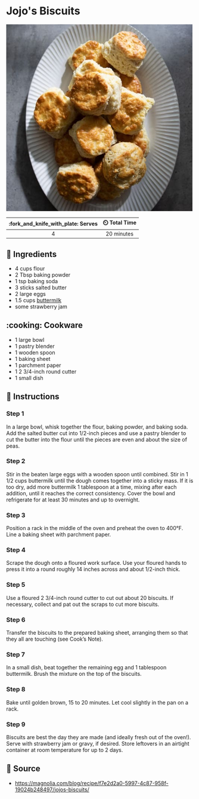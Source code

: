 # Jojo's Biscuits

![Jojo's Biscuits](../assets/images/jojo's-biscuits.jpg)

| :fork_and_knife_with_plate: Serves | :timer_clock: Total Time |
|:----------------------------------:|:-----------------------: |
| 4 | 20 minutes |

## :salt: Ingredients

- 4 cups flour
- 2 Tbsp baking powder
- 1 tsp baking soda
- 3 sticks salted butter
- 2 large eggs
- 1.5 cups [buttermilk][1]
- some strawberry jam

## :cooking: Cookware

- 1 large bowl
- 1 pastry blender
- 1 wooden spoon
- 1 baking sheet
- 1 parchment paper
- 1 2 3/4-inch round cutter
- 1 small dish

## :pencil: Instructions

### Step 1

In a large bowl, whisk together the flour, baking powder, and baking soda. Add the salted butter cut into 1/2-inch
pieces and use a pastry blender to cut the butter into the flour until the pieces are even and about the size of peas.

### Step 2

Stir in the beaten large eggs with a wooden spoon until combined. Stir in 1 1/2 cups buttermilk until the dough comes
together into a sticky mass. If it is too dry, add more buttermilk 1 tablespoon at a time, mixing after each addition,
until it reaches the correct consistency. Cover the bowl and refrigerate for at least 30 minutes and up to overnight.

### Step 3

Position a rack in the middle of the oven and preheat the oven to 400°F. Line a baking sheet with parchment paper.

### Step 4

Scrape the dough onto a floured work surface. Use your floured hands to press it into a round roughly 14 inches across
and about 1/2-inch thick.

### Step 5

Use a floured 2 3/4-inch round cutter to cut out about 20 biscuits. If necessary, collect and pat out the scraps to cut
more biscuits.

### Step 6

Transfer the biscuits to the prepared baking sheet, arranging them so that they all are touching (see Cook’s Note).

### Step 7

In a small dish, beat together the remaining egg and 1 tablespoon buttermilk. Brush the mixture on the top of the
biscuits.

### Step 8

Bake until golden brown, 15 to 20 minutes. Let cool slightly in the pan on a rack.

### Step 9

Biscuits are best the day they are made (and ideally fresh out of the oven!). Serve with strawberry jam or gravy, if
desired. Store leftovers in an airtight container at room temperature for up to 2 days.

## :link: Source

- <https://magnolia.com/blog/recipe/f7e2d2a0-5997-4c87-958f-19024b248497/jojos-biscuits/>

[1]: ../ingredients/buttermilk.md
